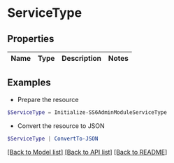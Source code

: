 # ServiceType
## Properties

Name | Type | Description | Notes
------------ | ------------- | ------------- | -------------

## Examples

- Prepare the resource
```powershell
$ServiceType = Initialize-SS6AdminModuleServiceType 
```

- Convert the resource to JSON
```powershell
$ServiceType | ConvertTo-JSON
```

[[Back to Model list]](../README.md#documentation-for-models) [[Back to API list]](../README.md#documentation-for-api-endpoints) [[Back to README]](../README.md)

